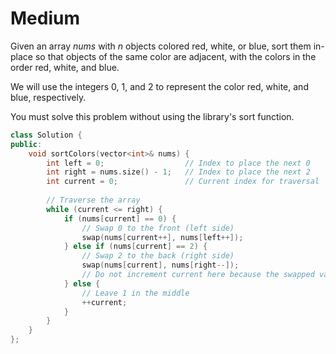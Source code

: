 # Medium

Given an array $nums$ with $n$ objects colored red, white, or blue, sort them in-place so that objects of the same color are adjacent, with the colors in the order red, white, and blue.

We will use the integers $0$, $1$, and $2$ to represent the color red, white, and blue, respectively.

You must solve this problem without using the library's sort function.

```cpp
class Solution {
public:
    void sortColors(vector<int>& nums) {
        int left = 0;                  // Index to place the next 0
        int right = nums.size() - 1;   // Index to place the next 2
        int current = 0;               // Current index for traversal
        
        // Traverse the array
        while (current <= right) {
            if (nums[current] == 0) {
                // Swap 0 to the front (left side)
                swap(nums[current++], nums[left++]);
            } else if (nums[current] == 2) {
                // Swap 2 to the back (right side)
                swap(nums[current], nums[right--]);
                // Do not increment current here because the swapped value needs to be checked
            } else {
                // Leave 1 in the middle
                ++current;
            }
        }
    }
};
```
